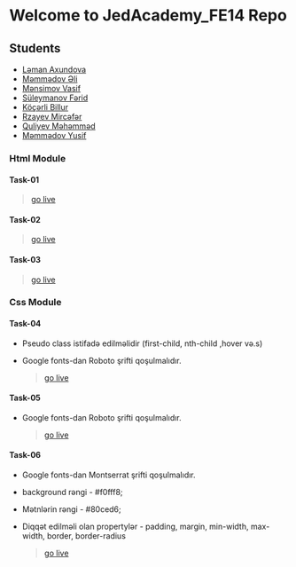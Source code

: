 # Welcome to JedAcademy_FE14 Repo
## Students
- [Ləman Axundova](https://github.com/lmnxndv/Jed_FE-14)
- [Məmmədov Əli](https://github.com/AliMemmedovh/JedakademyFE14)
- [Mənsimov Vasif](https://github.com/Vasif778/JedAcademy_FE14)
- [Süleymanov Fərid](https://github.com/FaridSuleymanov01/JedAcadamy-Fe14)
- [Köçərli Billur](https://github.com/BillurKocharli/JedAcademyFe-14)
- [Rzayev Mircəfər](https://github.com/Mirdcafar/JedAcademy_FE14)
- [Quliyev Məhəmməd](https://github.com/mehemmedquliyevll/Jedacademy_FE14)
- [Məmmədov Yusif]()


### Html Module

#### Task-01

> [go live](https://html-task-01.netlify.app/)

#### Task-02

> [go live](https://html-task-02.netlify.app/)

#### Task-03

> [go live](https://html-task-03.netlify.app/)

### Css Module

#### Task-04

- Pseudo class istifadə edilməlidir (first-child, nth-child ,hover və.s)
- Google fonts-dan Roboto şrifti qoşulmalıdır.

  > [go live](https://css-task-04.netlify.app/)

#### Task-05

- Google fonts-dan Roboto şrifti qoşulmalıdır.

  > [go live](https://css-task-05.netlify.app/)

#### Task-06

- Google fonts-dan Montserrat şrifti qoşulmalıdır.
- background rəngi - #f0fff8;
- Mətnlərin rəngi - #80ced6;
- Diqqət edilməli olan propertylər - padding, margin, min-width, max-width, border, border-radius

  > [go live](https://css-task-06.netlify.app/)
